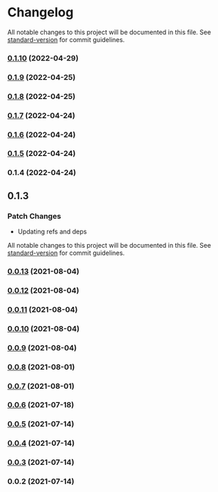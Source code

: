 # Changelog

All notable changes to this project will be documented in this file. See [standard-version](https://github.com/conventional-changelog/standard-version) for commit guidelines.

### [0.1.10](https://github.com/srclaunch/actions/compare/v0.1.9...v0.1.10) (2022-04-29)

### [0.1.9](https://github.com/srclaunch/actions/compare/v0.1.8...v0.1.9) (2022-04-25)

### [0.1.8](https://github.com/srclaunch/actions/compare/v0.1.7...v0.1.8) (2022-04-25)

### [0.1.7](https://github.com/srclaunch/actions/compare/v0.1.6...v0.1.7) (2022-04-24)

### [0.1.6](https://github.com/srclaunch/actions/compare/v0.1.5...v0.1.6) (2022-04-24)

### [0.1.5](https://github.com/srclaunch/actions/compare/v0.1.4...v0.1.5) (2022-04-24)

### 0.1.4 (2022-04-24)

## 0.1.3

### Patch Changes

- Updating refs and deps

All notable changes to this project will be documented in this file. See [standard-version](https://github.com/conventional-changelog/standard-version) for commit guidelines.

### [0.0.13](https://github.com/srclaunch/services/compare/v0.0.12...v0.0.13) (2021-08-04)

### [0.0.12](https://github.com/srclaunch/services/compare/v0.0.11...v0.0.12) (2021-08-04)

### [0.0.11](https://github.com/srclaunch/services/compare/v0.0.10...v0.0.11) (2021-08-04)

### [0.0.10](https://github.com/srclaunch/services/compare/v0.0.9...v0.0.10) (2021-08-04)

### [0.0.9](https://github.com/srclaunch/services/compare/v0.0.8...v0.0.9) (2021-08-04)

### [0.0.8](https://github.com/srclaunch/services/compare/v0.0.7...v0.0.8) (2021-08-01)

### [0.0.7](https://github.com/srclaunch/services/compare/v0.0.6...v0.0.7) (2021-08-01)

### [0.0.6](https://github.com/srclaunch/services/compare/v0.0.5...v0.0.6) (2021-07-18)

### [0.0.5](https://github.com/srclaunch/services/compare/v0.0.4...v0.0.5) (2021-07-14)

### [0.0.4](https://github.com/srclaunch/services/compare/v0.0.3...v0.0.4) (2021-07-14)

### [0.0.3](https://github.com/srclaunch/services/compare/v0.0.2...v0.0.3) (2021-07-14)

### 0.0.2 (2021-07-14)

